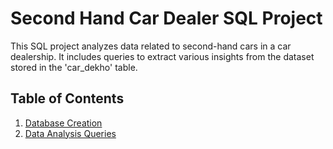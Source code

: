 # Second Hand Car Dealer SQL Project

This SQL project analyzes data related to second-hand cars in a car dealership. It includes queries to extract various insights from the dataset stored in the 'car_dekho' table.

## Table of Contents
1. [Database Creation](#database-creation)
2. [Data Analysis Queries](#data-analysis-queries)
